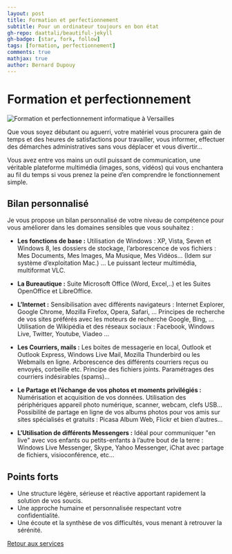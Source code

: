 ```yaml
---
layout: post
title: Formation et perfectionnement
subtitle: Pour un ordinateur toujours en bon état
gh-repo: daattali/beautiful-jekyll
gh-badge: [star, fork, follow]
tags: [formation, perfectionnement]
comments: true
mathjax: true
author: Bernard Dupouy
---
```


# Formation et perfectionnement

![Formation et perfectionnement informatique à Versailles](chemin/vers/image.jpg)

Que vous soyez débutant ou aguerri, votre matériel vous procurera gain de temps et des heures de satisfactions pour travailler, vous informer, effectuer des démarches administratives sans vous déplacer et vous divertir…

Vous avez entre vos mains un outil puissant de communication, une véritable plateforme multimédia (images, sons, vidéos) qui vous enchantera au fil du temps si vous prenez la peine d’en comprendre le fonctionnement simple.

## Bilan personnalisé

Je vous propose un bilan personnalisé de votre niveau de compétence pour vous améliorer dans les domaines sensibles que vous souhaitez :

- **Les fonctions de base :** Utilisation de Windows : XP, Vista, Seven et Windows 8, les dossiers de stockage, l’arborescence de vos fichiers : Mes Documents, Mes Images, Ma Musique, Mes Vidéos… (Idem sur système d’exploitation Mac.) ... Le puissant lecteur multimédia, multiformat VLC.

- **La Bureautique :** Suite Microsoft Office (Word, Excel,..) et les Suites OpenOffice et LibreOffice.

- **L’Internet :** Sensibilisation avec différents navigateurs : Internet Explorer, Google Chrome, Mozilla Firefox, Opera, Safari, … Principes de recherche de vos sites préférés avec les moteurs de recherche Google, Bing, ... Utilisation de Wikipédia et des réseaux sociaux : Facebook, Windows Live, Twitter, Youtube, Viadeo ...

- **Les Courriers, mails :** Les boites de messagerie en local, Outlook et Outlook Express, Windows Live Mail, Mozilla Thunderbird ou les Webmails en ligne. Arborescence des différents courriers reçus ou envoyés, corbeille etc. Principe des fichiers joints. Paramétrages des courriers indésirables (spams)…

- **Le Partage et l’échange de vos photos et moments privilégiés :** Numérisation et acquisition de vos données. Utilisation des périphériques appareil photo numérique, scanner, webcam, clefs USB… Possibilité de partage en ligne de vos albums photos pour vos amis sur sites spécialisés et gratuits : Picasa Album Web, Flickr et bien d’autres…

- **L’Utilisation de différents Messengers :** Idéal pour communiquer "en live" avec vos enfants ou petits-enfants à l’autre bout de la terre : Windows Live Messenger, Skype, Yahoo Messenger, iChat avec partage de fichiers, visioconférence, etc…

## Points forts

- Une structure légère, sérieuse et réactive apportant rapidement la solution de vos soucis.
- Une approche humaine et personnalisée respectant votre confidentialité.
- Une écoute et la synthèse de vos difficultés, vous menant à retrouver la sérénité.

[Retour aux services](https://abc-informatia.fr/prestations-informatiques-a-domicile/)


